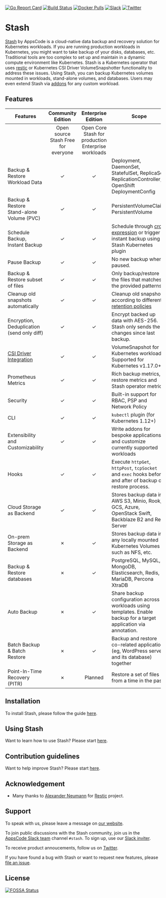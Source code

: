 [![Go Report Card](https://goreportcard.com/badge/stash.appscode.dev/stash)](https://goreportcard.com/report/stash.appscode.dev/stash)
[![Build Status](https://github.com/stashed/stash/workflows/CI/badge.svg)](https://github.com/stashed/stash/actions?workflow=CI)
[![Docker Pulls](https://img.shields.io/docker/pulls/appscode/stash.svg)](https://hub.docker.com/r/appscode/stash/)
[![Slack](https://slack.appscode.com/badge.svg)](https://slack.appscode.com)
[![Twitter](https://img.shields.io/twitter/follow/kubestash.svg?style=social&logo=twitter&label=Follow)](https://twitter.com/intent/follow?screen_name=KubeStash)

# Stash

[Stash](https://stash.run) by AppsCode is a cloud-native data backup and recovery solution for Kubernetes workloads. If you are running production workloads in Kubernetes, you might want to take backup of your disks, databases, etc. Traditional tools are too complex to set up and maintain in a dynamic compute environment like Kubernetes. Stash is a Kubernetes operator that uses [restic](https://github.com/restic/restic) or Kubernetes CSI Driver VolumeSnapshotter functionality to address these issues. Using Stash, you can backup Kubernetes volumes mounted in workloads, stand-alone volumes, and databases. Users may even extend Stash via [addons](https://stash.run/docs/latest/guides/latest/addons/overview/) for any custom workload.

## Features

| Features                                                                                |          Community Edition          |                 Enterprise Edition                  | Scope                                                                                                                                                               |
| --------------------------------------------------------------------------------------- | :---------------------------------: | :-------------------------------------------------: | ------------------------------------------------------------------------------------------------------------------------------------------------------------------- |
|                                                                                         | Open source Stash Free for everyone | Open Core Stash for production Enterprise workloads |                                                                                                                                                                     |
| Backup & Restore Workload Data                                                          |              &#10003;               |                      &#10003;                       | Deployment, DaemonSet, StatefulSet, ReplicaSet, ReplicationController, OpenShift DeploymentConfig                                                                   |
| Backup & Restore Stand-alone Volume (PVC)                                               |              &#10003;               |                      &#10003;                       | PersistentVolumeClaim, PersistentVolume                                                                                                                             |
| Schedule Backup, Instant Backup                                                         |              &#10003;               |                      &#10003;                       | Schedule through [cron expression](https://en.wikipedia.org/wiki/Cron) or trigger instant backup using Stash Kubernetes plugin                                      |
| Pause Backup                                                                            |              &#10003;               |                      &#10003;                       | No new backup when paused.                                                                                                                                          |
| Backup & Restore subset of files                                                        |              &#10003;               |                      &#10003;                       | Only backup/restore the files that matches the provided patterns                                                                                                    |
| Cleanup old snapshots automatically                                                     |              &#10003;               |                      &#10003;                       | Cleanup old snapshots according to different [retention policies](https://restic.readthedocs.io/en/stable/060_forget.html#removing-snapshots-according-to-a-policy) |
| Encryption, Deduplication (send only diff)                                              |              &#10003;               |                      &#10003;                       | Encrypt backed up data with AES-256. Stash only sends the changes since last backup.                                                                                |
| [CSI Driver Integration](https://kubernetes.io/docs/concepts/storage/volume-snapshots/) |              &#10003;               |                      &#10003;                       | VolumeSnapshot for Kubernetes workloads. Supported for Kubernetes v1.17.0+.                                                                                         |
| Prometheus Metrics                                                                      |              &#10003;               |                      &#10003;                       | Rich backup metrics, restore metrics and Stash operator metrics.                                                                                                    |
| Security                                                                                |              &#10003;               |                      &#10003;                       | Built-in support for RBAC, PSP and Network Policy                                                                                                                   |
| CLI                                                                                     |              &#10003;               |                      &#10003;                       | `kubectl` plugin (for Kubernetes 1.12+)                                                                                                                             |
| Extensibility and Customizability                                                       |              &#10003;               |                      &#10003;                       | Write addons for bespoke applications and customize currently supported workloads                                                                                   |
| Hooks                                                                                   |              &#10003;               |                      &#10003;                       | Execute `httpGet`, `httpPost`, `tcpSocket` and `exec` hooks before and after of backup or restore process.                                                          |
| Cloud Storage as Backend                                                                |              &#10003;               |                      &#10003;                       | Stores backup data in AWS S3, Minio, Rook, GCS, Azure, OpenStack Swift, Backblaze B2 and Rest Server                                                                |
| On-prem Storage as Backend                                                              |              &#10007;               |                      &#10003;                       | Stores backup data in any locally mounted Kubernetes Volumes such as NFS, etc.                                                                                      |
| Backup & Restore databases                                                              |              &#10007;               |                      &#10003;                       | PostgreSQL, MySQL, MongoDB, Elasticsearch, Redis, MariaDB, Percona XtraDB                                                                                           |
| Auto Backup                                                                             |              &#10007;               |                      &#10003;                       | Share backup configuration across workloads using templates. Enable backup for a target application via annotation.                                                 |
| Batch Backup & Batch Restore                                                            |              &#10007;               |                      &#10003;                       | Backup and restore co-related applications (eg, WordPress server and its database) together                                                                         |
| Point-In-Time Recovery (PITR)                                                           |              &#10007;               |                       Planned                       | Restore a set of files from a time in the past.                                                                                                                     |

## Installation

To install Stash, please follow the guide [here](https://stash.run/docs/latest/setup/).

## Using Stash

Want to learn how to use Stash? Please start [here](https://stash.run/docs/latest/).

## Contribution guidelines

Want to help improve Stash? Please start [here](https://stash.run/docs/latest/welcome/contributing).

## Acknowledgement

- Many thanks to [Alexander Neumann](https://github.com/fd0) for [Restic](https://restic.net) project.

## Support

To speak with us, please leave a message on [our website](https://appscode.com/contact/).

To join public discussions with the Stash community, join us in the [AppsCode Slack team](https://appscode.slack.com/messages/C8NCX6N23/details/) channel `#stash`. To sign up, use our [Slack inviter](https://slack.appscode.com/).

To receive product annoucements, follow us on [Twitter](https://twitter.com/KubeStash).

If you have found a bug with Stash or want to request new features, please [file an issue](https://github.com/stashed/project/issues/new).

## License

[![FOSSA Status](https://app.fossa.io/api/projects/git%2Bgithub.com%2Fstashed%2Fstash.svg?type=large)](https://app.fossa.io/projects/git%2Bgithub.com%2Fstashed%2Fstash?ref=badge_large)
